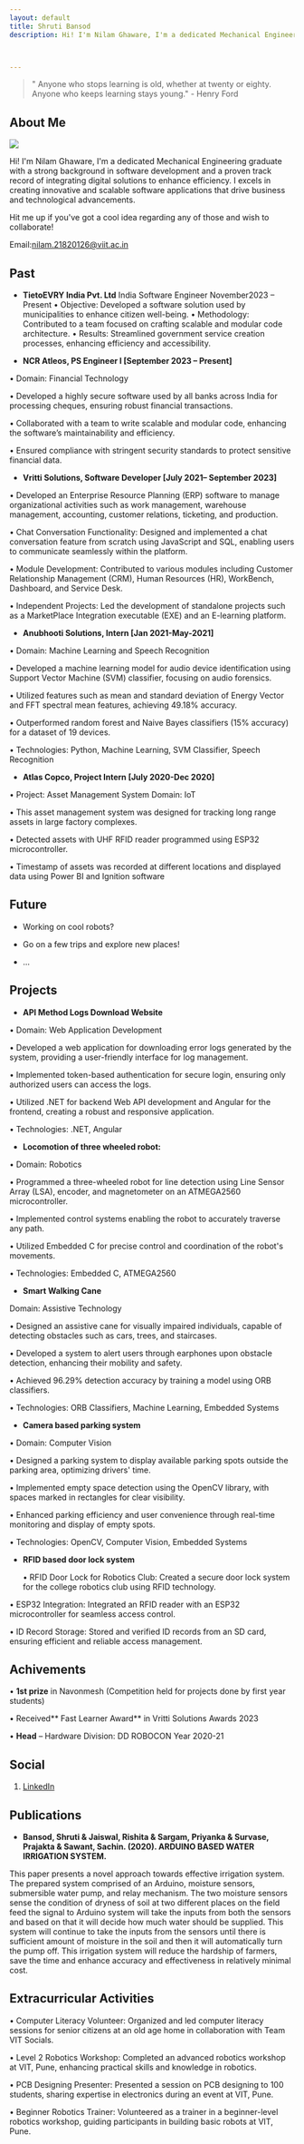 ```yaml
---
layout: default
title: Shruti Bansod
description: Hi! I'm Nilam Ghaware, I'm a dedicated Mechanical Engineering graduate with a strong background in software development and a proven track record of integrating digital solutions to enhance efficiency. I excels in creating innovative and scalable software applications that drive business and technological advancements.



---
```


> " Anyone who stops learning is old, whether at twenty or eighty. Anyone who keeps learning stays young." - Henry Ford


## About Me

<img class="profile-picture" src="nilam.png">

Hi! I'm Nilam Ghaware, I'm a dedicated Mechanical Engineering graduate with a strong background in software development and a proven track record of integrating digital solutions to enhance efficiency. I excels in creating innovative and scalable software applications that drive business and technological advancements.

Hit me up if you've got a cool idea regarding any of those and wish to collaborate!

Email:[nilam.21820126@viit.ac.in](mailto:nilam.21820126@viit.ac.in?subject=Webpage)


## Past

* **TietoEVRY India Pvt. Ltd**	India
Software Engineer	November2023 – Present
•	Objective: Developed a software solution used by municipalities to enhance citizen well-being.
•	Methodology: Contributed to a team focused on crafting scalable and modular code architecture.
•	Results: Streamlined government service creation processes, enhancing efficiency and accessibility.



* **NCR Atleos, PS Engineer I  [September 2023 – Present]**

• Domain: Financial Technology

• Developed a highly secure software used by all banks across India for processing cheques, ensuring robust financial
transactions.

• Collaborated with a team to write scalable and modular code, enhancing the software’s maintainability and
efficiency.

• Ensured compliance with stringent security standards to protect sensitive financial data.
	

* **Vritti Solutions, Software Developer [July 2021– September 2023]**	

• Developed an Enterprise Resource Planning (ERP) software to manage organizational activities such as work 
management, warehouse management, accounting, customer relations, ticketing, and production.

• Chat Conversation Functionality: Designed and implemented a chat conversation feature from scratch using JavaScript and SQL, enabling users to communicate seamlessly within the platform.

• Module Development: Contributed to various modules including Customer Relationship Management (CRM), Human Resources (HR), WorkBench, Dashboard, and Service Desk.

• Independent Projects: Led the development of standalone projects such as a MarketPlace Integration executable (EXE) and an E-learning platform.



* **Anubhooti Solutions, Intern [Jan 2021-May-2021]**

• Domain: Machine Learning and Speech Recognition

• Developed a machine learning model for audio device identification using Support Vector Machine (SVM) classifier,
focusing on audio forensics.

• Utilized features such as mean and standard deviation of Energy Vector and FFT spectral mean features, achieving
49.18% accuracy.

• Outperformed random forest and Naive Bayes classifiers (15% accuracy) for a dataset of 19 devices.

• Technologies: Python, Machine Learning, SVM Classifier, Speech Recognition



* **Atlas Copco, Project Intern [July 2020-Dec 2020]**
  
• Project: Asset Management System Domain: IoT

• This asset management system was designed for tracking long range assets in large factory complexes.

• Detected assets with UHF RFID reader programmed using ESP32 microcontroller.

• Timestamp of assets was recorded at different locations and displayed data using Power BI and Ignition software


## Future


* Working on cool robots?

* Go on a few trips and explore new places!

* ...

## Projects

* **API Method Logs Download Website**

• Domain: Web Application Development

• Developed a web application for downloading error logs generated by the system, providing a user-friendly
interface for log management.

• Implemented token-based authentication for secure login, ensuring only authorized users can access the logs.

• Utilized .NET for backend Web API development and Angular for the frontend, creating a robust and responsive
application.

• Technologies: .NET, Angular
  

* **Locomotion of three wheeled robot:**

• Domain: Robotics

• Programmed a three-wheeled robot for line detection using Line Sensor Array (LSA), encoder, and magnetometer on
an ATMEGA2560 microcontroller.

• Implemented control systems enabling the robot to accurately traverse any path.

• Utilized Embedded C for precise control and coordination of the robot's movements.

• Technologies: Embedded C, ATMEGA2560

* **Smart Walking Cane**

Domain: Assistive Technology

• Designed an assistive cane for visually impaired individuals, capable of detecting obstacles such as cars, trees, and staircases.

• Developed a system to alert users through earphones upon obstacle detection, enhancing their mobility and safety.

• Achieved 96.29% detection accuracy by training a model using ORB classifiers.

• Technologies: ORB Classifiers, Machine Learning, Embedded Systems



* **Camera based parking system**

• Domain: Computer Vision

• Designed a parking system to display available parking spots outside the parking area, optimizing drivers' time.

• Implemented empty space detection using the OpenCV library, with spaces marked in rectangles for clear visibility.

• Enhanced parking efficiency and user convenience through real-time monitoring and display of empty spots.

• Technologies: OpenCV, Computer Vision, Embedded Systems



* **RFID based door lock system**

  • RFID Door Lock for Robotics Club: Created a secure door lock system for the college robotics club using RFID
technology.

• ESP32 Integration: Integrated an RFID reader with an ESP32 microcontroller for seamless access control.

• ID Record Storage: Stored and verified ID records from an SD card, ensuring efficient and reliable access
management.


## Achivements

• **1st prize** in Navonmesh (Competition held for projects done by first year students)

• Received** Fast Learner Award** in Vritti Solutions Awards 2023

• **Head** – Hardware Division: DD ROBOCON Year 2020-21


## Social

1. [LinkedIn](https://www.linkedin.com/in/shrutibansod/)  


## Publications

* ****Bansod, Shruti** & Jaiswal, Rishita & Sargam, Priyanka & Survase, Prajakta & Sawant, Sachin. (2020). ARDUINO BASED
WATER IRRIGATION SYSTEM.**

This paper presents a novel approach towards effective irrigation system. The prepared system comprised of
an Arduino, moisture sensors, submersible water pump, and relay mechanism. The two moisture sensors sense
the condition of dryness of soil at two different places on the field feed the signal to Arduino system will take
the inputs from both the sensors and based on that it will decide how much water should be supplied. This
system will continue to take the inputs from the sensors until there is sufficient amount of moisture in the soil
and then it will automatically turn the pump off. This irrigation system will reduce the hardship of farmers,
save the time and enhance accuracy and effectiveness in relatively minimal cost.



## Extracurricular Activities

• Computer Literacy Volunteer: Organized and led computer literacy sessions for senior citizens at an old
age home in collaboration with Team VIT Socials.

• Level 2 Robotics Workshop: Completed an advanced robotics workshop at VIT, Pune, enhancing practical
skills and knowledge in robotics.

• PCB Designing Presenter: Presented a session on PCB designing to 100 students, sharing expertise in
electronics during an event at VIT, Pune.

• Beginner Robotics Trainer: Volunteered as a trainer in a beginner-level robotics workshop, guiding
participants in building basic robots at VIT, Pune.



